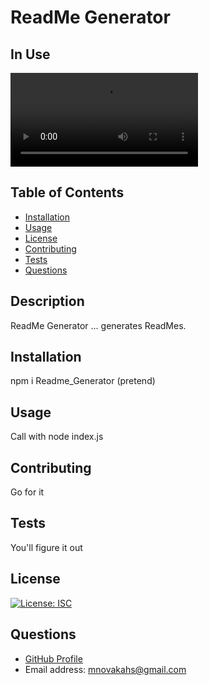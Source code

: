 # ReadMe Generator

## In Use
![Use](./Visuals/demo.mp4)

  ## Table of Contents
  * [Installation](#installation)
  * [Usage](#usage)
  * [License](#license)
  * [Contributing](#contributing)
  * [Tests](#tests)
  * [Questions](#questions)

  ## Description
   ReadMe Generator ... generates ReadMes. 
  ## Installation
   npm i Readme_Generator (pretend)
  ## Usage
   Call with node index.js
  ## Contributing
   Go for it
  ## Tests
   You'll figure it out

  ## License
  [![License: ISC](https://img.shields.io/badge/License-ISC-blue.svg)](https://opensource.org/licenses/ISC)

  ## Questions
  * [GitHub Profile](http://github.com/osteophagy)
  * Email address: mnovakahs@gmail.com
